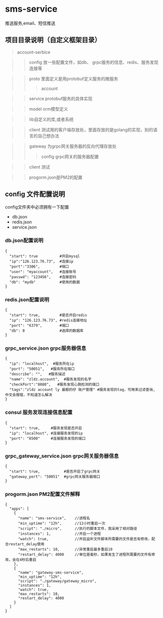 # sms-service
推送服务,email、短信推送

## 项目目录说明（自定义框架目录）

> account-serbice

>>config 放一些配置文件，如db、 grpc服务的信息、redis、服务发现连接等

>>proto 里面定义是用protobuf定义服务的微服务
>>>account 

>>service  protobuf服务的具体实现

>>model orm模型定义

>>lib自定义的库,或者系统

>> client 测试用的客户端存放处，里面存放的是golang的实现，别的语言的自己想办法

>> gateway 为grpc网关服务器的反向代理存放处
>>>config grpc网关的服务器配置

>>client 测试

>>progorm.json是PM2的配置



## config 文件配置说明

config文件夹中必须拥有一下配置
- db.json
- redis.json
- service.json


### db.json配置说明

```
{
  "start": true          #开启mysql
  "ip":"126.123.76.73",  #连接ip
  "port":"3306",         #端口
  "user": "myaccount",   #连接账号
  "passwd": "123456",    #连接密码
  "db": "mydb"           #使用的数据
}

```

### redis.json配置说明

```
{
  "start": true,         #是否开启redis
  "ip": "126.123.76.73", #redis连接地址
  "port": "6379",        #端口
  "db": 0                #选择的数据库
}
```


### grpc_service.json grpc服务器信息
```
{
  "ip": "localhost",  #服务所在ip
  "port": "50051",   #服务所在端口
  "describe": "",   #服务描述
  "name": "zldz.account",  #服务发现的名字
  "checkPort":"8080",   #服务发现心跳检测的端口
  "tags":"zldz account ly 最靓的仔 账户管理" #服务发现的tag，可用来过滤查询,中文会报错，不知道怎么解决
}
```


### consul 服务发现连接信息配置

```
{
  "start": true,     #服务发现是否开启
  "ip": "localhost", #连接服务发现的ip
  "port": "8500"     #连接服务发现的端口
}

```

### grpc_gateway_service.json grpc网关服务器信息
```
{
  "start": true,           #是否开启了grpc网关
  "gateway_port": "50051"  #grpc网关服务器端口
}
```

### progorm.json  PM2配置文件解释
```
{
  "apps": [
    {
      "name": "sms-service",    //进程名
      "min_uptime": "12h",      //12小时重启一次
      "script": "./micro",      //执行的脚本文件，我采用了相对路径
      "instances": 1,           //开启一个进程
      "watch": true,            //开启监听文件脚本所需要的文件是否有修改，配合restart_delay使用
      "max_restarts": 10,       //异常重启最多重启10
      "restart_delay": 4000     //单位是毫秒，如果发生了进程所需要的文件有修改，会在4秒后重启
    },
    {
      "name": "gateway-sms-service",
      "min_uptime": "12h",
      "script": "./gateway/gateway_micro",
      "instances": 1,
      "watch": true,
      "max_restarts": 10,
      "restart_delay": 4000
    }
  ]
}
```